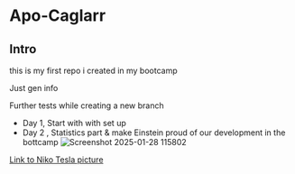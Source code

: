 # Apo-Caglarr

## Intro 
this is my first repo i created in my bootcamp </b>

Just gen info

Further tests while creating a new branch

  - Day 1, Start with with set up
  - Day 2 , Statistics part & make Einstein proud of our development in the bottcamp
![Screenshot 2025-01-28 115802](https://github.com/user-attachments/assets/2b6f87d2-ebcc-4ca3-92c5-dc66b8d11035)

[Link to Niko Tesla picture](https://www.meisterdrucke.com/kunstdrucke/Napoleon-Sarony/370794/Portr%C3%A4t-von-Nikola-Tesla.html)
